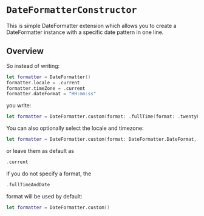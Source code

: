 # ``DateFormatterConstructor``

This is simple DateFormatter extension which allows you to create a DateFormatter instance with a specific date pattern in one line.

## Overview

So instead of writing:
```swift
let formatter = DateFormatter()
formatter.locale = .current
formatter.timeZone = .current
formatter.dateFormat = "HH:mm:ss"
```
you write:
```swift
let formatter = DateFormatter.custom(format: .fullTime(format: .twentyFour))
```
You can also optionally select the locale and timezone:
```swift
let formatter = DateFormatter.custom(format: DateFormatter.DateFormat, locale: Locale(identifier: "en-US"), timeZone: .gmt)
```
or leave them as default as
```swift
.current
```
if you do not specify a format, the 
```swift
.fullTimeAndDate
``` 
format will be used by default:
```swift
let formatter = DateFormatter.custom()
```
